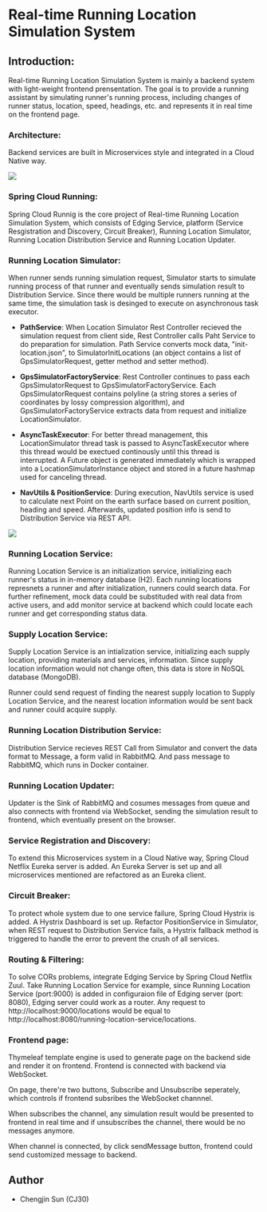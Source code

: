 # Real-time Running Location Simulation System
## Introduction:
Real-time Running Location Simulation System is mainly a backend system with light-weight frontend prensentation. The goal is to provide a running assistant by simulating runner's running process, including changes of runner status, location, speed, headings, etc. and represents it in real time on the frontend page.

### Architecture:
Backend services are built in Microservices style and integrated in a Cloud Native way.

![](https://github.com/CJ30/real-time-running-location-simulation-system/blob/master/pics/runningArchitecture.png)


### Spring Cloud Running:
Spring Cloud Runnig is the core project of Real-time Running Location Simulation System, which consists of Edging Service, platform (Service Resgistration and Discovery, Circuit Breaker), Running Location Simulator, Running Location Distribution Service and Running Location Updater.


### Running Location Simulator:
When runner sends running simulation request, Simulator starts to simulate running process of that runner and eventually sends simulation result to Distribution Service. Since there would be multiple runners running at the same time, the simulation task is desinged to execute on asynchronous task executor.

* **PathService**:
	When Location Simulator Rest Controller recieved the simulation request from client side, Rest Controller calls Paht Service to do preparation for simulation. Path Service converts mock data, "init-location.json", to SimulatorInitLocations (an object contains a list of GpsSimulatorRequest, getter method and setter method).

* **GpsSimulatorFactoryService**:
	Rest Controller continues to pass each GpsSimulatorRequest to GpsSimulatorFactoryService. Each GpsSimulatorRequest contains polyline (a string stores a series of coordinates by lossy compression algorithm), and GpsSimulatorFactoryService extracts data from request and initialize LocationSimulator.

* **AsyncTaskExecutor**:
	For better thread management, this LocationSimulator thread task is passed to AsyncTaskExecutor where this thread would be exectued continously until this thread is interrupted. A Future object is generated immediately which is wrapped into a LocationSimulatorInstance object and stored in a future hashmap used for canceling thread.

* **NavUtils & PositionService**:
	During execution, NavUtils service is used to calculate next Point on the earth surface based on current position, heading and speed. Afterwards, updated position info is send to Distribution Service via REST API.

![](https://github.com/CJ30/real-time-running-location-simulation-system/blob/master/pics/simulator.png)


### Running Location Service:
Running Location Service is an initialization service, initializing each runner's status in in-memory database (H2). Each running locations represnets a runner and after initialization, runners could search data. For further refinement, mock data could be substituded with real data from active users, and add monitor service at backend which could locate each runner and get corresponding status data.


### Supply Location Service:
Supply Location Service is an intialization service, initializing each supply location, providing materials and services, information. Since supply location information would not change often, this data is store in NoSQL database (MongoDB). 

Runner could send request of finding the nearest supply location to Supply Location Service, and the nearest location information would be sent back and runner could acquire supply.


### Running Location Distribution Service:
Distribution Service recieves REST Call from Simulator and convert the data format to Message, a form valid in RabbitMQ. And pass message to RabbitMQ, which runs in Docker container.


### Running Location Updater:
Updater is the Sink of RabbitMQ and cosumes messages from queue and also connects with frontend via WebSocket, sending the simulation result to frontend, which eventually present on the browser.


### Service Registration and Discovery:
To extend this Microservices system in a Cloud Native way, Spring Cloud Netflix Eureka server is added. An Eureka Server is set up and all microservices mentioned are refactored as an Eureka client. 


### Circuit Breaker:
To protect whole system due to one service failure, Spring Cloud Hystrix is added. A Hystrix Dashboard is set up. Refactor PositionService in Simulator, when REST request to Distribution Service fails, a Hystrix fallback method is triggered to handle the error to prevent the crush of all services.


### Routing & Filtering:
To solve CORs problems, integrate Edging Service by Spring Cloud Netflix Zuul. Take Running Location Service for example, since Running Location Service (port:9000) is added in configuraion file of Edging server (port: 8080), Edging server could work as a router. Any request to http://localhost:9000/locations would be equal to http://localhost:8080/running-location-service/locations.


### Frontend page:
Thymeleaf template engine is used to generate page on the backend side and render it on frontend. Frontend is connected with backend via WebSocket.

On page, there're two buttons, Subscribe and Unsubscribe seperately, which controls if frontend subsribes the WebSocket channnel.

When subscribes the channel, any simulation result would be presented to frontend in real time and if unsubscribes the channel, there would be no messages anymore.

When channel is connected, by click sendMessage button, frontend could send customized message to backend. 










## Author
* Chengjin Sun (CJ30)
